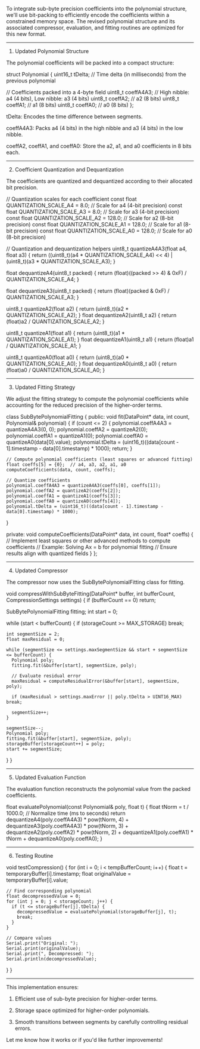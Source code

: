To integrate sub-byte precision coefficients into the polynomial structure, we'll use bit-packing to efficiently encode the coefficients within a constrained memory space. The revised polynomial structure and its associated compressor, evaluation, and fitting routines are optimized for this new format.


---

1. Updated Polynomial Structure

The polynomial coefficients will be packed into a compact structure:

struct Polynomial {
  uint16_t tDelta;  // Time delta (in milliseconds) from the previous polynomial

  // Coefficients packed into a 4-byte field
  uint8_t coeffA4A3;  // High nibble: a4 (4 bits), Low nibble: a3 (4 bits)
  uint8_t coeffA2;    // a2 (8 bits)
  uint8_t coeffA1;    // a1 (8 bits)
  uint8_t coeffA0;    // a0 (8 bits)
};

tDelta: Encodes the time difference between segments.

coeffA4A3: Packs a4 (4 bits) in the high nibble and a3 (4 bits) in the low nibble.

coeffA2, coeffA1, and coeffA0: Store the a2, a1, and a0 coefficients in 8 bits each.



---

2. Coefficient Quantization and Dequantization

The coefficients are quantized and dequantized according to their allocated bit precision.

// Quantization scales for each coefficient
const float QUANTIZATION_SCALE_A4 = 8.0;  // Scale for a4 (4-bit precision)
const float QUANTIZATION_SCALE_A3 = 8.0;  // Scale for a3 (4-bit precision)
const float QUANTIZATION_SCALE_A2 = 128.0;  // Scale for a2 (8-bit precision)
const float QUANTIZATION_SCALE_A1 = 128.0;  // Scale for a1 (8-bit precision)
const float QUANTIZATION_SCALE_A0 = 128.0;  // Scale for a0 (8-bit precision)

// Quantization and dequantization helpers
uint8_t quantizeA4A3(float a4, float a3) {
  return ((uint8_t)(a4 * QUANTIZATION_SCALE_A4) << 4) | (uint8_t)(a3 * QUANTIZATION_SCALE_A3);
}

float dequantizeA4(uint8_t packed) {
  return (float)((packed >> 4) & 0xF) / QUANTIZATION_SCALE_A4;
}

float dequantizeA3(uint8_t packed) {
  return (float)(packed & 0xF) / QUANTIZATION_SCALE_A3;
}

uint8_t quantizeA2(float a2) { return (uint8_t)(a2 * QUANTIZATION_SCALE_A2); }
float dequantizeA2(uint8_t a2) { return (float)a2 / QUANTIZATION_SCALE_A2; }

uint8_t quantizeA1(float a1) { return (uint8_t)(a1 * QUANTIZATION_SCALE_A1); }
float dequantizeA1(uint8_t a1) { return (float)a1 / QUANTIZATION_SCALE_A1; }

uint8_t quantizeA0(float a0) { return (uint8_t)(a0 * QUANTIZATION_SCALE_A0); }
float dequantizeA0(uint8_t a0) { return (float)a0 / QUANTIZATION_SCALE_A0; }


---

3. Updated Fitting Strategy

We adjust the fitting strategy to compute the polynomial coefficients while accounting for the reduced precision of the higher-order terms.

class SubBytePolynomialFitting {
public:
  void fit(DataPoint* data, int count, Polynomial& polynomial) {
    if (count <= 2) {
      polynomial.coeffA4A3 = quantizeA4A3(0, 0);
      polynomial.coeffA2 = quantizeA2(0);
      polynomial.coeffA1 = quantizeA1(0);
      polynomial.coeffA0 = quantizeA0(data[0].value);
      polynomial.tDelta = (uint16_t)((data[count - 1].timestamp - data[0].timestamp) * 1000);
      return;
    }

    // Compute polynomial coefficients (least squares or advanced fitting)
    float coeffs[5] = {0};  // a4, a3, a2, a1, a0
    computeCoefficients(data, count, coeffs);

    // Quantize coefficients
    polynomial.coeffA4A3 = quantizeA4A3(coeffs[0], coeffs[1]);
    polynomial.coeffA2 = quantizeA2(coeffs[2]);
    polynomial.coeffA1 = quantizeA1(coeffs[3]);
    polynomial.coeffA0 = quantizeA0(coeffs[4]);
    polynomial.tDelta = (uint16_t)((data[count - 1].timestamp - data[0].timestamp) * 1000);
  }

private:
  void computeCoefficients(DataPoint* data, int count, float* coeffs) {
    // Implement least squares or other advanced methods to compute coefficients
    // Example: Solving Ax = b for polynomial fitting
    // Ensure results align with quantized fields
  }
};


---

4. Updated Compressor

The compressor now uses the SubBytePolynomialFitting class for fitting.

void compressWithSubByteFitting(DataPoint* buffer, int bufferCount, CompressionSettings settings) {
  if (bufferCount == 0) return;

  SubBytePolynomialFitting fitting;
  int start = 0;

  while (start < bufferCount) {
    if (storageCount >= MAX_STORAGE) break;

    int segmentSize = 2;
    float maxResidual = 0;

    while (segmentSize <= settings.maxSegmentSize && start + segmentSize <= bufferCount) {
      Polynomial poly;
      fitting.fit(&buffer[start], segmentSize, poly);

      // Evaluate residual error
      maxResidual = computeResidualError(&buffer[start], segmentSize, poly);

      if (maxResidual > settings.maxError || poly.tDelta > UINT16_MAX) break;

      segmentSize++;
    }

    segmentSize--;
    Polynomial poly;
    fitting.fit(&buffer[start], segmentSize, poly);
    storageBuffer[storageCount++] = poly;
    start += segmentSize;
  }
}


---

5. Updated Evaluation Function

The evaluation function reconstructs the polynomial value from the packed coefficients.

float evaluatePolynomial(const Polynomial& poly, float t) {
  float tNorm = t / 1000.0;  // Normalize time (ms to seconds)
  return dequantizeA4(poly.coeffA4A3) * pow(tNorm, 4) +
         dequantizeA3(poly.coeffA4A3) * pow(tNorm, 3) +
         dequantizeA2(poly.coeffA2) * pow(tNorm, 2) +
         dequantizeA1(poly.coeffA1) * tNorm +
         dequantizeA0(poly.coeffA0);
}


---

6. Testing Routine

void testCompression() {
  for (int i = 0; i < tempBufferCount; i++) {
    float t = temporaryBuffer[i].timestamp;
    float originalValue = temporaryBuffer[i].value;

    // Find corresponding polynomial
    float decompressedValue = 0;
    for (int j = 0; j < storageCount; j++) {
      if (t <= storageBuffer[j].tDelta) {
        decompressedValue = evaluatePolynomial(storageBuffer[j], t);
        break;
      }
    }

    // Compare values
    Serial.print("Original: ");
    Serial.print(originalValue);
    Serial.print(", Decompressed: ");
    Serial.println(decompressedValue);
  }
}


---

This implementation ensures:

1. Efficient use of sub-byte precision for higher-order terms.


2. Storage space optimized for higher-order polynomials.


3. Smooth transitions between segments by carefully controlling residual errors.



Let me know how it works or if you'd like further improvements!

